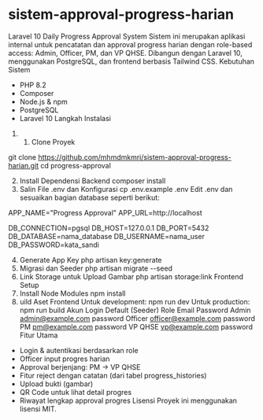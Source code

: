 # sistem-approval-progress-harian

Laravel 10 Daily Progress Approval System
Sistem ini merupakan aplikasi internal untuk pencatatan dan approval progress harian dengan role-based access: Admin, Officer, PM, dan VP QHSE. Dibangun dengan Laravel 10, menggunakan PostgreSQL, dan frontend berbasis Tailwind CSS.
Kebutuhan Sistem
- PHP 8.2
- Composer
- Node.js & npm
- PostgreSQL
- Laravel 10
Langkah Instalasi
1.	1. Clone Proyek

git clone https://github.com/mhmdmkmri/sistem-approval-progress-harian.git
cd progress-approval

2.  Install Dependensi Backend
composer install
3.	Salin File .env dan Konfigurasi
cp .env.example .env
Edit .env dan sesuaikan bagian database seperti berikut:

APP_NAME="Progress Approval"
APP_URL=http://localhost

DB_CONNECTION=pgsql
DB_HOST=127.0.0.1
DB_PORT=5432
DB_DATABASE=nama_database
DB_USERNAME=nama_user
DB_PASSWORD=kata_sandi

4.	Generate App Key
php artisan key:generate
5.	Migrasi dan Seeder
php artisan migrate --seed
6.	Link Storage untuk Upload Gambar
php artisan storage:link
Frontend Setup
7.	Install Node Modules
npm install
8.	uild Aset Frontend
Untuk development:
npm run dev
Untuk production:
npm run build
Akun Login Default (Seeder)
Role	Email	Password
Admin	admin@example.com	password
Officer	officer@example.com	password
PM	pm@example.com	password
VP QHSE	vp@example.com	password
Fitur Utama
- Login & autentikasi berdasarkan role
- Officer input progres harian
- Approval berjenjang: PM → VP QHSE
- Fitur reject dengan catatan (dari tabel progress_histories)
- Upload bukti (gambar)
- QR Code untuk lihat detail progres
- Riwayat lengkap approval progres
Lisensi
Proyek ini menggunakan lisensi MIT.
